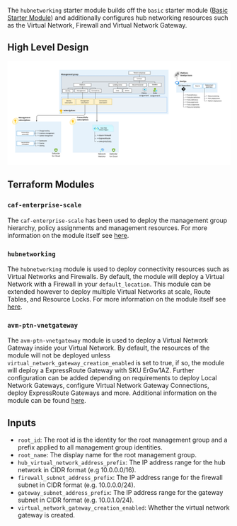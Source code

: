 <!-- markdownlint-disable first-line-h1 -->
The `hubnetworking` starter module builds off the `basic` starter module ([Basic Starter Module][wiki_starter_module_basic]) and additionally configures hub networking resources such as the Virtual Network, Firewall and Virtual Network Gateway.

## High Level Design

![Alt text](./media/starter-module-hubnetworking.png)

## Terraform Modules

### `caf-enterprise-scale`

The `caf-enterprise-scale` has been used to deploy the management group hierarchy, policy assignments and management resources. For more information on the module itself see [here](https://github.com/Azure/terraform-azurerm-caf-enterprise-scale).

### `hubnetworking`

The `hubnetworking` module is used to deploy connectivity resources such as Virtual Networks and Firewalls. By default, the module will deploy a Virtual Network with a Firewall in your `default_location`.
 This module can be extended however to deploy multiple Virtual Networks at scale, Route Tables, and Resource Locks. For more information on the module itself see [here](https://github.com/Azure/terraform-azurerm-hubnetworking).

### `avm-ptn-vnetgateway`

The `avm-ptn-vnetgateway` module is used to deploy a Virtual Network Gateway inside your Virtual Network. By default, the resources of the module will not be deployed unless `virtual_network_gateway_creation_enabled` is set to true, if so, the module will deploy a ExpressRoute Gateway with SKU ErGw1AZ.
 Further configuration can be added depending on requirements to deploy Local Network Gateways, configure Virtual Network Gateway Connections, deploy ExpressRoute Gateways and more. Additional information on the module can be found [here](https://github.com/Azure/terraform-azurerm-avm-ptn-vnetgateway).

## Inputs

- `root_id`: The root id is the identity for the root management group and a prefix applied to all management group identities.
- `root_name`: The display name for the root management group.
- `hub_virtual_network_address_prefix`: The IP address range for the hub network in CIDR format (e.g 10.0.0.0/16).
- `firewall_subnet_address_prefix`: The IP address range for the firewall subnet in CIDR format (e.g. 10.0.0.0/24).
- `gateway_subnet_address_prefix`: The IP address range for the gateway subnet in CIDR format (e.g. 10.0.1.0/24).
- `virtual_network_gateway_creation_enabled`: Whether the virtual network gateway is created.

 [//]: # (************************)
 [//]: # (INSERT LINK LABELS BELOW)
 [//]: # (************************)

[wiki_starter_module_basic]:                   %5BUser-Guide%5D-Starter-Module-Basic "Wiki - Starter Modules - Basic"
